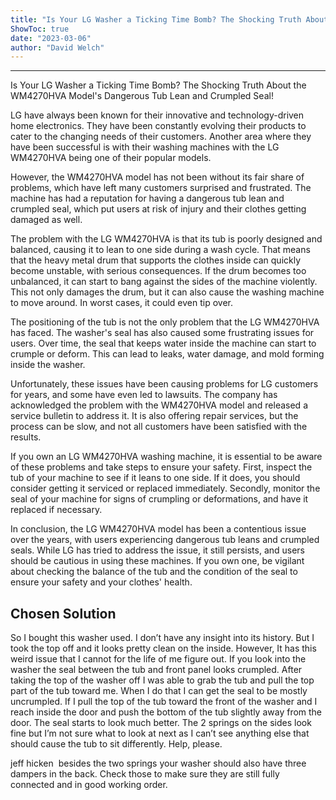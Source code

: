 ```yaml
---
title: "Is Your LG Washer a Ticking Time Bomb? The Shocking Truth About the WM4270HVA Model's Dangerous Tub Lean and Crumpled Seal!"
ShowToc: true 
date: "2023-03-06"
author: "David Welch"
---
```

*****
Is Your LG Washer a Ticking Time Bomb? The Shocking Truth About the WM4270HVA Model's Dangerous Tub Lean and Crumpled Seal!

LG have always been known for their innovative and technology-driven home electronics. They have been constantly evolving their products to cater to the changing needs of their customers. Another area where they have been successful is with their washing machines with the LG WM4270HVA being one of their popular models.

However, the WM4270HVA model has not been without its fair share of problems, which have left many customers surprised and frustrated. The machine has had a reputation for having a dangerous tub lean and crumpled seal, which put users at risk of injury and their clothes getting damaged as well.

The problem with the LG WM4270HVA is that its tub is poorly designed and balanced, causing it to lean to one side during a wash cycle. That means that the heavy metal drum that supports the clothes inside can quickly become unstable, with serious consequences. If the drum becomes too unbalanced, it can start to bang against the sides of the machine violently. This not only damages the drum, but it can also cause the washing machine to move around. In worst cases, it could even tip over.

The positioning of the tub is not the only problem that the LG WM4270HVA has faced. The washer's seal has also caused some frustrating issues for users. Over time, the seal that keeps water inside the machine can start to crumple or deform. This can lead to leaks, water damage, and mold forming inside the washer.

Unfortunately, these issues have been causing problems for LG customers for years, and some have even led to lawsuits. The company has acknowledged the problem with the WM4270HVA model and released a service bulletin to address it. It is also offering repair services, but the process can be slow, and not all customers have been satisfied with the results.

If you own an LG WM4270HVA washing machine, it is essential to be aware of these problems and take steps to ensure your safety. First, inspect the tub of your machine to see if it leans to one side. If it does, you should consider getting it serviced or replaced immediately. Secondly, monitor the seal of your machine for signs of crumpling or deformations, and have it replaced if necessary.

In conclusion, the LG WM4270HVA model has been a contentious issue over the years, with users experiencing dangerous tub leans and crumpled seals. While LG has tried to address the issue, it still persists, and users should be cautious in using these machines. If you own one, be vigilant about checking the balance of the tub and the condition of the seal to ensure your safety and your clothes' health.


## Chosen Solution
 So I bought this washer used. I don’t have any insight into its history. But I took the top off and it looks pretty clean on the inside. However, It has this weird issue that I cannot for the life of me figure out.
If you look into the washer the seal between the tub and front panel looks crumpled. After taking the top of the washer off I was able to grab the tub and pull the top part of the tub toward me. When I do that I can get the seal to be mostly uncrumpled. If I pull the top of the tub toward the front of the washer and I reach inside the door and push the bottom of the tub slightly away from the door.  The seal starts to look much better.
The 2 springs on the sides look fine but I’m not sure what to look at next as I can’t see anything else that should cause the tub to sit differently.
Help, please.

 jeff hicken   besides the two springs your washer should also have three dampers in the back. Check those to make sure they are still fully connected and in good working order.




